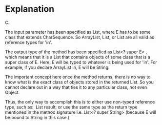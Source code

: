 # Explanation

C.

The input parameter has been specified as List<E>, where E has to be some class that extends CharSequence. So ArrayList<String>, List<String>, or List<CharSequence> are all valid as reference types for 'in'.

The output type of the method has been specified as List<? super E> , which means that it is a List that contains objects of some class that is a super class of E. Here, E will be typed to whatever is being used for 'in'. For example, if you declare ArrayList<String> in, E will be String.

The important concept here once the method returns, there is no way to know what is the exact class of objects stored in the returned List. So you cannot declare out in a way that ties it to any particular class, not even Object.

Thus, the only way to accomplish this is to either use non-typed reference type, such as:  List result; or use the same type as the return type mentioned in the method signature i.e. List<? super String> (because E will be bound to String in this case.)
